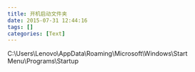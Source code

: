 ```yaml
---
title: 开机启动文件夹
date: 2015-07-31 12:44:16
tags: []
categories: [Text]
---
```


<p>C:\Users\Lenovo\AppData\Roaming\Microsoft\Windows\Start Menu\Programs\Startup<br /></p>